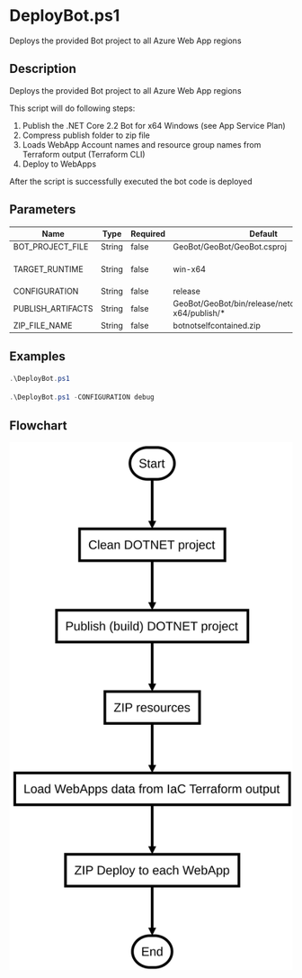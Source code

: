 # DeployBot.ps1

Deploys the provided Bot project to all Azure Web App regions

## Description

Deploys the provided Bot project to all Azure Web App regions

This script will do following steps:

1. Publish the .NET Core 2.2 Bot for x64 Windows (see App Service Plan)
2. Compress publish folder to zip file
3. Loads WebApp Account names and resource group names from Terraform output (Terraform CLI)
4. Deploy to WebApps

After the script is successfully executed the bot code is deployed

## Parameters

| Name | Type | Required | Default | Description |
| - | - | - | - | - |
| BOT_PROJECT_FILE | String | false | GeoBot/GeoBot/GeoBot.csproj | Bot Project File  |
| TARGET_RUNTIME | String | false | win-x64 | Target Runtime see https://docs.microsoft.com/en-us/dotnet/core/rid-catalog |
| CONFIGURATION | String | false | release | Configuration release or debug |
| PUBLISH_ARTIFACTS | String | false | GeoBot/GeoBot/bin/release/netcoreapp2.2/win-x64/publish/* | Folder to dotnet publish artifacts  |
| ZIP_FILE_NAME | String | false | botnotselfcontained.zip | Deployment Zip File Name |

## Examples

```powershell
.\DeployBot.ps1

.\DeployBot.ps1 -CONFIGURATION debug

```


## Flowchart

<div align='center'>

![Flowchart for DeployBot.ps1](../flowchart/DeployBot.flowchart.svg)
</div>
